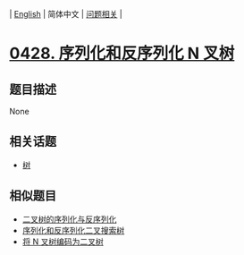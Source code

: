 
| [English](README_EN.md) | 简体中文 | [问题相关](QUESTION.md) |
# [0428. 序列化和反序列化 N 叉树](https://leetcode-cn.com/problems/serialize-and-deserialize-n-ary-tree/)
## 题目描述
None
## 相关话题
- [树](https://leetcode-cn.com/tag/tree)
## 相似题目
- [二叉树的序列化与反序列化](../0297/README.md)
- [序列化和反序列化二叉搜索树](../0449/README.md)
- [将 N 叉树编码为二叉树](../0431/README.md)
